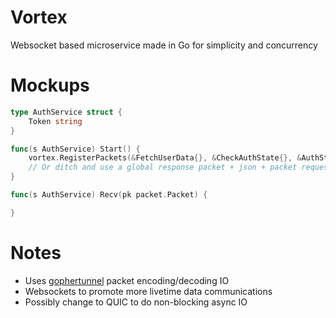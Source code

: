 # Vortex

Websocket based microservice made in Go for simplicity and concurrency

# Mockups

```go
type AuthService struct {
	Token string
}

func(s AuthService) Start() {
	vortex.RegisterPackets(&FetchUserData{}, &CheckAuthState{}, &AuthStateResponse{})
	// Or ditch and use a global response packet + json + packet request/response ids
}

func(s AuthService) Recv(pk packet.Packet) {

}
```

# Notes

-   Uses [gophertunnel](https://github.com/sandertv/gophertunnel) packet encoding/decoding IO
-   Websockets to promote more livetime data communications
-   Possibly change to QUIC to do non-blocking async IO
